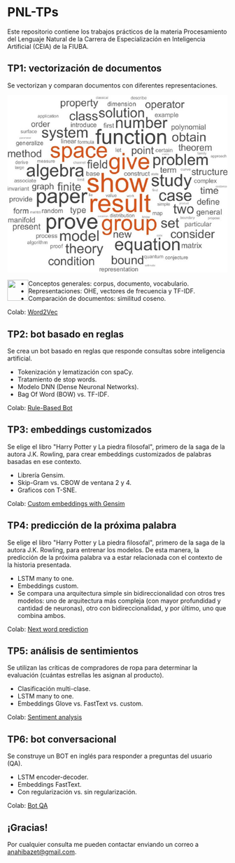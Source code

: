 # PNL-TPs
Este repositorio contiene los trabajos prácticos de la materia Procesamiento del Lenguaje Natural de la Carrera de Especialización en Inteligencia Artificial (CEIA) de la FIUBA.

## TP1: vectorización de documentos

Se vectorizan y comparan documentos con diferentes representaciones.

![img1](Images/01.jpg)

<img src="[https://github.com/AnahiBazet/PNL-TPs/blob/main/Images/01.jpg" align="left" height="48" width="48" >

* Conceptos generales: corpus, documento, vocabulario.
* Representaciones: OHE, vectores de frecuencia y TF-IDF.
* Comparación de documentos: similitud coseno.

Colab: [Word2Vec](https://github.com/AnahiBazet/PNL-TPs/blob/main/TP1/DESAFIO1-Word2Vect.ipynb)

## TP2: bot basado en reglas

Se crea un bot basado en reglas que responde consultas sobre inteligencia artificial.

* Tokenización y lematización con spaCy.
* Tratamiento de stop words.
* Modelo DNN (Dense Neuronal Networks).
* Bag Of Word (BOW) vs. TF-IDF.

Colab: [Rule-Based Bot](https://github.com/AnahiBazet/PNL-TPs/blob/main/TP2/DESAFIO2-Rule_BasedBOT.ipynb)

## TP3: embeddings customizados

Se elige el libro "Harry Potter y La piedra filosofal", primero de la saga de la autora J.K. Rowling, para crear embeddings customizados de palabras basadas en ese contexto.

* Librería Gensim.
* Skip-Gram vs. CBOW de ventana 2 y 4.
* Graficos con T-SNE.

Colab: [Custom embeddings with Gensim](https://github.com/AnahiBazet/PNL-TPs/blob/main/TP3/DESAFIO3-CustomEmbeddingGensim%20v2.ipynb)

## TP4: predicción de la próxima palabra

Se elige el libro "Harry Potter y La piedra filosofal", primero de la saga de la autora J.K. Rowling, para entrenar los modelos. De esta manera, la predicción de la próxima palabra va a estar relacionada con el contexto de la historia presentada.

* LSTM many to one.
* Embeddings custom.
* Se compara una arquitectura simple sin bidireccionalidad con otros tres modelos: uno de arquitectura más compleja (con mayor profundidad y cantidad de neuronas), otro con bidireccionalidad, y por último, uno que combina ambos.

Colab: [Next word prediction](https://github.com/AnahiBazet/PNL-TPs/blob/main/TP4/DESAFIO4-Predicci%C3%B3nProximaPalabra.ipynb)

## TP5: análisis de sentimientos

Se utilizan las críticas de compradores de ropa para determinar la evaluación (cuántas estrellas les asignan al producto).

* Clasificación multi-clase.
* LSTM many to one.
* Embeddings Glove vs. FastText vs. custom.

Colab: [Sentiment analysis](https://github.com/AnahiBazet/PNL-TPs/blob/main/TP5/DESAFIO5-Sentiment_analysis_embedding_LSTM.ipynb)

## TP6: bot conversacional

Se construye un BOT en inglés para responder a preguntas del usuario (QA).

* LSTM encoder-decoder.
* Embeddings FastText.
* Con regularización vs. sin regularización.

Colab: [Bot QA](https://github.com/AnahiBazet/PNL-TPs/blob/main/TP6/DESAFIO6-Bot_QA.ipynb)

## ¡Gracias!
Por cualquier consulta me pueden contactar enviando un correo a anahibazet@gmail.com.

